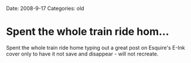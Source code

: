 Date: 2008-9-17
Categories: old

# Spent the whole train ride hom...

Spent the whole train ride home typing out a great post on Esquire's E-Ink cover only to have it not save and disappear - will not recreate.
